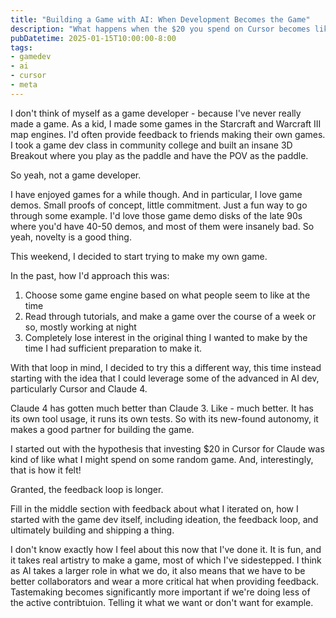 ```yaml
---
title: "Building a Game with AI: When Development Becomes the Game"
description: "What happens when the $20 you spend on Cursor becomes like buying a game where the gameplay is building the game itself? Exploring the meta-loop of AI-assisted game development."
pubDatetime: 2025-01-15T10:00:00-8:00
tags:
- gamedev
- ai
- cursor
- meta
---
```


I don't think of myself as a game developer - because I've never really made a
game. As a kid, I made some games in the Starcraft and Warcraft III map engines.
I'd often provide feedback to friends making their own games. I took a game dev
class in community college and built an insane 3D Breakout where you play as the
paddle and have the POV as the paddle.

So yeah, not a game developer.

I have enjoyed games for a while though. And in particular, I love game demos. Small proofs of concept, little commitment. Just a fun way to go through some example. I'd love those game demo disks of the late 90s where you'd have 40-50 demos, and most of them were insanely bad. So yeah, novelty is a good thing.

This weekend, I decided to start trying to make my own game.

In the past, how I'd approach this was:
1. Choose some game engine based on what people seem to like at the time
2. Read through tutorials, and make a game over the course of a week or so, mostly working at night
3. Completely lose interest in the original thing I wanted to make by the time I had sufficient preparation to make it.

With that loop in mind, I decided to try this a different way, this time instead starting with the idea that I could leverage some of the advanced in AI dev, particularly Cursor and Claude 4.

Claude 4 has gotten much better than Claude 3. Like - much better. It has its own tool usage, it runs its own tests. So with its new-found autonomy, it makes a good partner for building the game. 

I started out with the hypothesis  that investing $20 in Cursor for Claude was kind of like what I might spend on some random game. And, interestingly, that is how it felt!

Granted, the feedback loop is longer. 


Fill in the middle section with feedback about what I iterated on, how I started with the game dev itself, including ideation, the feedback loop, and ultimately building and shipping a thing.

I don't know exactly how I feel about this now that I've done it. It is fun, and it takes real artistry to make a game, most of which I've sidestepped. I think as AI takes a larger role in what we do, it also means that we have to be better collaborators and wear a more critical hat when providing feedback. Tastemaking becomes significantly more important if we're doing less of the active contribtuion. Telling it what we want or don't want for example.